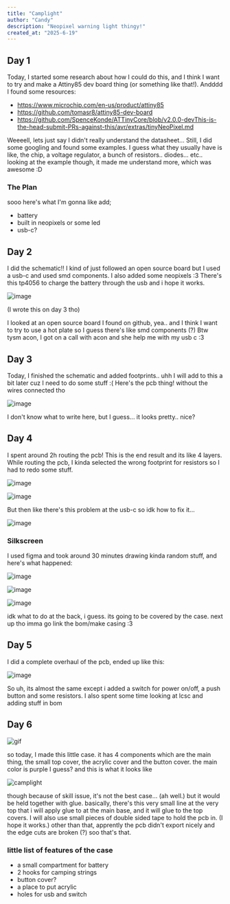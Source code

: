 ```yaml
---
title: "Camplight"
author: "Candy"
description: "Neopixel warning light thingy!"
created_at: "2025-6-19"
---
```


## Day 1
Today, I started some research about how I could do this, and I think I want to try and make a Attiny85 dev board thing (or something like that!). Andddd I found some resources:

- https://www.microchip.com/en-us/product/attiny85
- https://github.com/tomasr8/attiny85-dev-board
- https://github.com/SpenceKonde/ATTinyCore/blob/v2.0.0-devThis-is-the-head-submit-PRs-against-this/avr/extras/tinyNeoPixel.md

Weeeell, lets just say I didn't really understand the datasheet... Still, I did some googling and found some examples. I guess what they usually have is like, the chip, a voltage regulator, a bunch of resistors.. diodes... etc.. looking at the example though, it made me understand more, which was awesome :D

### The Plan
sooo here's what I'm gonna like add;

- battery
- built in neopixels or some led
- usb-c?

## Day 2
I did the schematic!! I kind of just followed an open source board but I used a usb-c and used smd components. I also added some neopixels :3 There's this tp4056 to charge the battery through the usb and i hope it works.

![image](https://github.com/user-attachments/assets/1450e587-e984-47df-9110-e8f39d636072)

(I wrote this on day 3 tho)

I looked at an open source board I found on github, yea.. and I think I want to try to use a hot plate so I guess there's like smd components (?) Btw tysm acon, I got on a call with acon and she help me with my usb c :3 

## Day 3
Today, I finished the schematic and added footprints.. uhh I will add to this a bit later cuz I need to do some stuff :(
Here's the pcb thing! without the wires connected tho

![image](https://github.com/user-attachments/assets/752df3a1-37ed-4942-b0ae-b23c67b16a53)

I don't know what to write here, but I guess... it looks pretty.. nice?

## Day 4
I spent around 2h routing the pcb! This is the end result and its like 4 layers. While routing the pcb, I kinda selected the wrong footprint for resistors so I had to redo some stuff.

![image](https://github.com/user-attachments/assets/c6211f49-8ec1-4888-ac49-e83982310b7b)

![image](https://github.com/user-attachments/assets/0ef97ea0-153c-419f-a9c3-2f92486dfa0a)

But then like there's this problem at the usb-c so idk how to fix it...

![image](https://github.com/user-attachments/assets/89c16daa-775f-4a76-a7e6-655f81ec1a9d)

### Silkscreen
I used figma and took around 30 minutes drawing kinda random stuff, and here's what happened:

![image](https://github.com/user-attachments/assets/dd9ef286-a210-4eab-b75b-17cc7d21005a)

![image](https://github.com/user-attachments/assets/e5cc30ea-8d91-438b-9c2c-7ee3ae0c3cdf)

![image](https://github.com/user-attachments/assets/6c9b4f15-490a-443e-af05-fa7eead045ca)

idk what to do at the back, i guess. its going to be covered by the case. next up tho imma go link the bom/make casing :3

## Day 5
I did a complete overhaul of the pcb, ended up like this:

![image](https://github.com/user-attachments/assets/990a08e3-f9e7-48b3-8c58-16aa3e63f21b)

So uh, its almost the same except i added a switch for power on/off, a push button and some resistors. I also spent some time looking at lcsc and adding stuff in bom

## Day 6

![gif](https://github.com/user-attachments/assets/a0ebe501-75f3-4423-872c-a8ffa9c2ff84)

so today, I made this little case. it has 4 components which are the main thing, the small top cover, the acrylic cover and the button cover. the main color is purple I guess? and this is what it looks like

![camplight](https://github.com/user-attachments/assets/d23bd0dc-12ac-419e-8160-7726105e7c01)

though because of skill issue, it's not the best case... (ah well.) but it would be held together with glue. basically, there's this very small line at the very top that i will apply glue to at the main base, and it will glue to the top covers. I will also use small pieces of double sided tape to hold the pcb in. (I hope it works.) other than that, apprently the pcb didn't export nicely and the edge cuts are broken (?) soo that's that.

### little list of features of the case
- a small compartment for battery
- 2 hooks for camping strings
- button cover?
- a place to put acrylic
- holes for usb and switch
